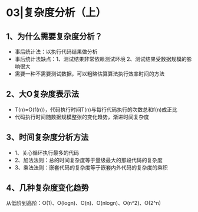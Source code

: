 # 03|复杂度分析（上）

## 1、为什么需要复杂度分析？

- 事后统计法：以执行代码结果做分析
- 事后统计法缺点：1、测试结果非常依赖测试环境 2、测试结果受数据规模的影响很大
- 需要一种不需要测试数据，可以粗略估算算法执行效率时间的方法

## 2、大O复杂度表示法

- T(n)=O(f(n))，代码执行时间T(n)与每行代码执行的次数总和f(n)成正比
- 代码执行时间随数据规模整张的变化趋势，渐进时间复杂度

## 3、时间复杂度分析方法

- 1、关心循环执行最多的代码
- 2、加法法则：总的时间复杂度等于量级最大的那段代码的复杂度
- 3、乘法法则：嵌套代码的复杂度等于嵌套内外代码的复杂度的乘积

## 4、几种复杂度变化趋势

从低阶到高阶：O(1)、O(logn)、O(n)、O(nlogn)、O(n^2)、O(2^n)